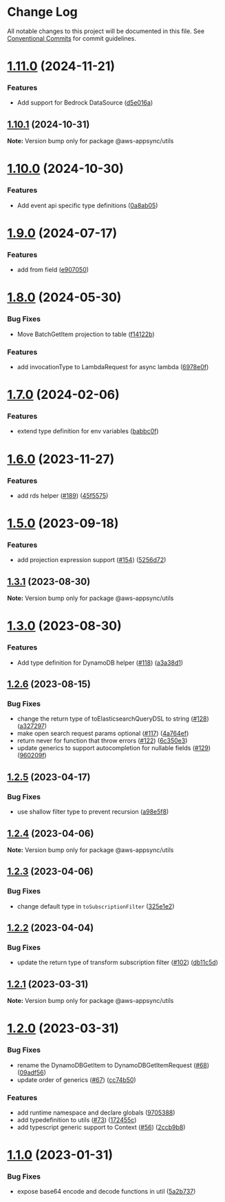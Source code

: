 # Change Log

All notable changes to this project will be documented in this file.
See [Conventional Commits](https://conventionalcommits.org) for commit guidelines.

# [1.11.0](https://github.com/aws/aws-appsync-toolkit/compare/v1.10.1...v1.11.0) (2024-11-21)


### Features

* Add support for Bedrock DataSource ([d5e016a](https://github.com/aws/aws-appsync-toolkit/commit/d5e016a7672fe5ff18f902862189251f5788031e))





## [1.10.1](https://github.com/aws/aws-appsync-toolkit/compare/v1.10.0...v1.10.1) (2024-10-31)

**Note:** Version bump only for package @aws-appsync/utils





# [1.10.0](https://github.com/aws/aws-appsync-toolkit/compare/v1.9.0...v1.10.0) (2024-10-30)


### Features

* Add event api specific type definitions ([0a8ab05](https://github.com/aws/aws-appsync-toolkit/commit/0a8ab05cd0e5067372a75240da38d598d8d71bcb))





# [1.9.0](https://github.com/aws/aws-appsync-toolkit/compare/v1.8.0...v1.9.0) (2024-07-17)


### Features

* add from field ([e907050](https://github.com/aws/aws-appsync-toolkit/commit/e90705070fa225409109a435507a11d0fc2d2031))





# [1.8.0](https://github.com/aws/aws-appsync-toolkit/compare/v1.7.0...v1.8.0) (2024-05-30)


### Bug Fixes

* Move BatchGetItem projection to table ([f14122b](https://github.com/aws/aws-appsync-toolkit/commit/f14122bad14d44cb86b1a9d58ad756e1da2d1550))


### Features

* add invocationType to LambdaRequest for async lambda ([6978e0f](https://github.com/aws/aws-appsync-toolkit/commit/6978e0feb67bb0dc7475634e9618ef7309cac779))





# [1.7.0](https://github.com/aws/aws-appsync-toolkit/compare/v1.6.0...v1.7.0) (2024-02-06)


### Features

* extend type definition for env variables ([babbc0f](https://github.com/aws/aws-appsync-toolkit/commit/babbc0fe366916a105dc97e476a06800de1a2f84))





# [1.6.0](https://github.com/aws/aws-appsync-toolkit/compare/v1.5.0...v1.6.0) (2023-11-27)


### Features

* add rds helper ([#189](https://github.com/aws/aws-appsync-toolkit/issues/189)) ([45f5575](https://github.com/aws/aws-appsync-toolkit/commit/45f557520ad324479c0d1c92e8d6d0e0eee0d12a))





# [1.5.0](https://github.com/aws/aws-appsync-toolkit/compare/v1.4.0...v1.5.0) (2023-09-18)


### Features

* add projection expression support ([#154](https://github.com/aws/aws-appsync-toolkit/issues/154)) ([5256d72](https://github.com/aws/aws-appsync-toolkit/commit/5256d7274e3e9ffbda5dcbb74f8d98436c49f6ac))





## [1.3.1](https://github.com/aws/aws-appsync-toolkit/compare/v1.3.0...v1.3.1) (2023-08-30)

**Note:** Version bump only for package @aws-appsync/utils





# [1.3.0](https://github.com/aws/aws-appsync-toolkit/compare/v1.2.6...v1.3.0) (2023-08-30)


### Features

* Add type definition for DynamoDB helper ([#118](https://github.com/aws/aws-appsync-toolkit/issues/118)) ([a3a38d1](https://github.com/aws/aws-appsync-toolkit/commit/a3a38d10972ed332d7073c5b3d928cc8db90fe73))





## [1.2.6](https://github.com/aws/aws-appsync-toolkit/compare/v1.2.5...v1.2.6) (2023-08-15)

### Bug Fixes

- change the return type of toElasticsearchQueryDSL to string ([#128](https://github.com/aws/aws-appsync-toolkit/issues/128)) ([a327297](https://github.com/aws/aws-appsync-toolkit/commit/a32729726fba4b9ec4335c446872c0d9aa142e15))
- make open search request params optional ([#117](https://github.com/aws/aws-appsync-toolkit/issues/117)) ([4a764ef](https://github.com/aws/aws-appsync-toolkit/commit/4a764ef0a1d74e981d7181eb9cc57c3acdad0ef1))
- return never for function that throw errors ([#122](https://github.com/aws/aws-appsync-toolkit/issues/122)) ([6c350e3](https://github.com/aws/aws-appsync-toolkit/commit/6c350e306e7e6be083e7e14a83ddfa667c27edf4))
- update generics to support autocompletion for nullable fields ([#129](https://github.com/aws/aws-appsync-toolkit/issues/129)) ([960209f](https://github.com/aws/aws-appsync-toolkit/commit/960209fa08f81070c6e326f62208fff68f2f8f7d))

## [1.2.5](https://github.com/aws/aws-appsync-toolkit/compare/v1.2.4...v1.2.5) (2023-04-17)

### Bug Fixes

- use shallow filter type to prevent recursion ([a98e5f8](https://github.com/aws/aws-appsync-toolkit/commit/a98e5f880051f7099a4d5b7adbf63d499d47f530))

## [1.2.4](https://github.com/aws/aws-appsync-toolkit/compare/v1.2.3...v1.2.4) (2023-04-06)

**Note:** Version bump only for package @aws-appsync/utils

## [1.2.3](https://github.com/aws/aws-appsync-toolkit/compare/v1.2.2...v1.2.3) (2023-04-06)

### Bug Fixes

- change default type in `toSubscriptionFilter` ([325e1e2](https://github.com/aws/aws-appsync-toolkit/commit/325e1e2ce0886ecc730ed410920dd464d8bcadfd))

## [1.2.2](https://github.com/aws/aws-appsync-toolkit/compare/v1.2.1...v1.2.2) (2023-04-04)

### Bug Fixes

- update the return type of transform subscription filter ([#102](https://github.com/aws/aws-appsync-toolkit/issues/102)) ([db11c5d](https://github.com/aws/aws-appsync-toolkit/commit/db11c5ddeb465f649ff00589a4b9c339233087c1))

## [1.2.1](https://github.com/aws/aws-appsync-toolkit/compare/v1.2.0...v1.2.1) (2023-03-31)

**Note:** Version bump only for package @aws-appsync/utils

# [1.2.0](https://github.com/aws/aws-appsync-toolkit/compare/v1.1.0...v1.2.0) (2023-03-31)

### Bug Fixes

- rename the DynamoDBGetItem to DynamoDBGetItemRequest ([#68](https://github.com/aws/aws-appsync-toolkit/issues/68)) ([09adf56](https://github.com/aws/aws-appsync-toolkit/commit/09adf566d8c0f3cbb258bc767aa11241ebdfce06))
- update order of generics ([#67](https://github.com/aws/aws-appsync-toolkit/issues/67)) ([cc74b50](https://github.com/aws/aws-appsync-toolkit/commit/cc74b502dc3d8603480f1d2af8098ee22356638d))

### Features

- add runtime namespace and declare globals ([9705388](https://github.com/aws/aws-appsync-toolkit/commit/9705388e4c055ec5f25684f5c946f8bd20f2df4b))
- add typedefinition to utils ([#73](https://github.com/aws/aws-appsync-toolkit/issues/73)) ([172455c](https://github.com/aws/aws-appsync-toolkit/commit/172455ccf8cd3413f441abeefd81612e16b78a5a))
- add typescript generic support to Context ([#56](https://github.com/aws/aws-appsync-toolkit/issues/56)) ([2ccb9b8](https://github.com/aws/aws-appsync-toolkit/commit/2ccb9b85d0333442e4ec34a6539f23f260421088))

# [1.1.0](https://github.com/aws/aws-appsync-toolkit/compare/v1.0.1...v1.1.0) (2023-01-31)

### Bug Fixes

- expose base64 encode and decode functions in util ([5a2b737](https://github.com/aws/aws-appsync-toolkit/commit/5a2b73792df61bc92e3013f6ab9a5129ddf86629))

